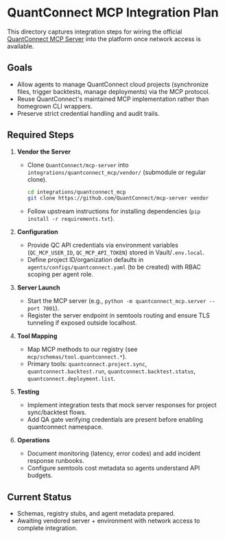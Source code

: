 # QuantConnect MCP Integration Plan

This directory captures integration steps for wiring the official [QuantConnect MCP Server](https://github.com/QuantConnect/mcp-server) into the platform once network access is available.

## Goals
- Allow agents to manage QuantConnect cloud projects (synchronize files, trigger backtests, manage deployments) via the MCP protocol.
- Reuse QuantConnect's maintained MCP implementation rather than homegrown CLI wrappers.
- Preserve strict credential handling and audit trails.

## Required Steps
1. **Vendor the Server**
   - Clone `QuantConnect/mcp-server` into `integrations/quantconnect_mcp/vendor/` (submodule or regular clone).
     ```bash
     cd integrations/quantconnect_mcp
     git clone https://github.com/QuantConnect/mcp-server vendor
     ```
   - Follow upstream instructions for installing dependencies (`pip install -r requirements.txt`).

2. **Configuration**
   - Provide QC API credentials via environment variables (`QC_MCP_USER_ID`, `QC_MCP_API_TOKEN`) stored in Vault/`.env.local`.
   - Define project ID/organization defaults in `agents/configs/quantconnect.yaml` (to be created) with RBAC scoping per agent role.

3. **Server Launch**
   - Start the MCP server (e.g., `python -m quantconnect_mcp.server --port 7001`).
   - Register the server endpoint in semtools routing and ensure TLS tunneling if exposed outside localhost.

4. **Tool Mapping**
   - Map MCP methods to our registry (see `mcp/schemas/tool.quantconnect.*`).
   - Primary tools: `quantconnect.project.sync`, `quantconnect.backtest.run`, `quantconnect.backtest.status`, `quantconnect.deployment.list`.

5. **Testing**
   - Implement integration tests that mock server responses for project sync/backtest flows.
   - Add QA gate verifying credentials are present before enabling quantconnect namespace.

6. **Operations**
   - Document monitoring (latency, error codes) and add incident response runbooks.
   - Configure semtools cost metadata so agents understand API budgets.

## Current Status
- Schemas, registry stubs, and agent metadata prepared.
- Awaiting vendored server + environment with network access to complete integration.
